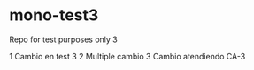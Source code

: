 # mono-test3
Repo for test purposes only 3

1 Cambio en test 3
2 Multiple cambio
3 Cambio atendiendo CA-3